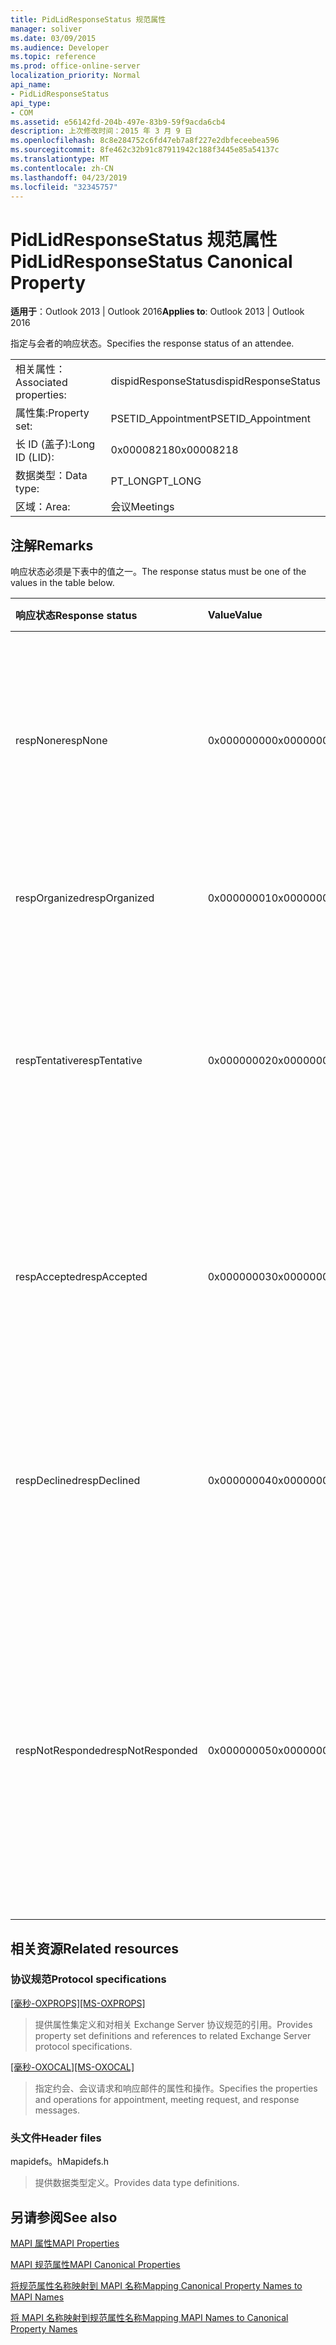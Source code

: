 ```yaml
---
title: PidLidResponseStatus 规范属性
manager: soliver
ms.date: 03/09/2015
ms.audience: Developer
ms.topic: reference
ms.prod: office-online-server
localization_priority: Normal
api_name:
- PidLidResponseStatus
api_type:
- COM
ms.assetid: e56142fd-204b-497e-83b9-59f9acda6cb4
description: 上次修改时间：2015 年 3 月 9 日
ms.openlocfilehash: 8c8e284752c6fd47eb7a8f227e2dbfeceebea596
ms.sourcegitcommit: 8fe462c32b91c87911942c188f3445e85a54137c
ms.translationtype: MT
ms.contentlocale: zh-CN
ms.lasthandoff: 04/23/2019
ms.locfileid: "32345757"
---
```

# <a name="pidlidresponsestatus-canonical-property"></a><span data-ttu-id="9ef3e-103">PidLidResponseStatus 规范属性</span><span class="sxs-lookup"><span data-stu-id="9ef3e-103">PidLidResponseStatus Canonical Property</span></span>

  
  
<span data-ttu-id="9ef3e-104">**适用于**：Outlook 2013 | Outlook 2016</span><span class="sxs-lookup"><span data-stu-id="9ef3e-104">**Applies to**: Outlook 2013 | Outlook 2016</span></span> 
  
<span data-ttu-id="9ef3e-105">指定与会者的响应状态。</span><span class="sxs-lookup"><span data-stu-id="9ef3e-105">Specifies the response status of an attendee.</span></span>
  
|||
|:-----|:-----|
|<span data-ttu-id="9ef3e-106">相关属性：</span><span class="sxs-lookup"><span data-stu-id="9ef3e-106">Associated properties:</span></span>  <br/> |<span data-ttu-id="9ef3e-107">dispidResponseStatus</span><span class="sxs-lookup"><span data-stu-id="9ef3e-107">dispidResponseStatus</span></span>  <br/> |
|<span data-ttu-id="9ef3e-108">属性集:</span><span class="sxs-lookup"><span data-stu-id="9ef3e-108">Property set:</span></span>  <br/> |<span data-ttu-id="9ef3e-109">PSETID_Appointment</span><span class="sxs-lookup"><span data-stu-id="9ef3e-109">PSETID_Appointment</span></span>  <br/> |
|<span data-ttu-id="9ef3e-110">长 ID (盖子):</span><span class="sxs-lookup"><span data-stu-id="9ef3e-110">Long ID (LID):</span></span>  <br/> |<span data-ttu-id="9ef3e-111">0x00008218</span><span class="sxs-lookup"><span data-stu-id="9ef3e-111">0x00008218</span></span>  <br/> |
|<span data-ttu-id="9ef3e-112">数据类型：</span><span class="sxs-lookup"><span data-stu-id="9ef3e-112">Data type:</span></span>  <br/> |<span data-ttu-id="9ef3e-113">PT_LONG</span><span class="sxs-lookup"><span data-stu-id="9ef3e-113">PT_LONG</span></span>  <br/> |
|<span data-ttu-id="9ef3e-114">区域：</span><span class="sxs-lookup"><span data-stu-id="9ef3e-114">Area:</span></span>  <br/> |<span data-ttu-id="9ef3e-115">会议</span><span class="sxs-lookup"><span data-stu-id="9ef3e-115">Meetings</span></span>  <br/> |
   
## <a name="remarks"></a><span data-ttu-id="9ef3e-116">注解</span><span class="sxs-lookup"><span data-stu-id="9ef3e-116">Remarks</span></span>

<span data-ttu-id="9ef3e-117">响应状态必须是下表中的值之一。</span><span class="sxs-lookup"><span data-stu-id="9ef3e-117">The response status must be one of the values in the table below.</span></span>
  
|<span data-ttu-id="9ef3e-118">**响应状态**</span><span class="sxs-lookup"><span data-stu-id="9ef3e-118">**Response status**</span></span>|<span data-ttu-id="9ef3e-119">**Value**</span><span class="sxs-lookup"><span data-stu-id="9ef3e-119">**Value**</span></span>|<span data-ttu-id="9ef3e-120">**说明**</span><span class="sxs-lookup"><span data-stu-id="9ef3e-120">**Description**</span></span>|
|:-----|:-----|:-----|
|<span data-ttu-id="9ef3e-121">respNone</span><span class="sxs-lookup"><span data-stu-id="9ef3e-121">respNone</span></span>  <br/> |<span data-ttu-id="9ef3e-122">0x00000000</span><span class="sxs-lookup"><span data-stu-id="9ef3e-122">0x00000000</span></span>  <br/> |<span data-ttu-id="9ef3e-123">此对象不需要响应。</span><span class="sxs-lookup"><span data-stu-id="9ef3e-123">No response is required for this object.</span></span> <span data-ttu-id="9ef3e-124">这就是约会对象和会议响应对象的情况。</span><span class="sxs-lookup"><span data-stu-id="9ef3e-124">This is the case for appointment objects and meeting response objects.</span></span>  <br/> |
|<span data-ttu-id="9ef3e-125">respOrganized</span><span class="sxs-lookup"><span data-stu-id="9ef3e-125">respOrganized</span></span>  <br/> |<span data-ttu-id="9ef3e-126">0x00000001</span><span class="sxs-lookup"><span data-stu-id="9ef3e-126">0x00000001</span></span>  <br/> |<span data-ttu-id="9ef3e-127">此会议属于组织者。</span><span class="sxs-lookup"><span data-stu-id="9ef3e-127">This meeting belongs to the organizer.</span></span>  <br/> |
|<span data-ttu-id="9ef3e-128">respTentative</span><span class="sxs-lookup"><span data-stu-id="9ef3e-128">respTentative</span></span>  <br/> |<span data-ttu-id="9ef3e-129">0x00000002</span><span class="sxs-lookup"><span data-stu-id="9ef3e-129">0x00000002</span></span>  <br/> |<span data-ttu-id="9ef3e-130">与会者会议上的此值表示与会者暂时接受了会议请求。</span><span class="sxs-lookup"><span data-stu-id="9ef3e-130">This value on the attendee's meeting indicates that the attendee has tentatively accepted the meeting request.</span></span>  <br/> |
|<span data-ttu-id="9ef3e-131">respAccepted</span><span class="sxs-lookup"><span data-stu-id="9ef3e-131">respAccepted</span></span>  <br/> |<span data-ttu-id="9ef3e-132">0x00000003</span><span class="sxs-lookup"><span data-stu-id="9ef3e-132">0x00000003</span></span>  <br/> |<span data-ttu-id="9ef3e-133">与会者的会议 t 上的此值表示与会者已接受会议请求。</span><span class="sxs-lookup"><span data-stu-id="9ef3e-133">This value on the attendee's meeting t indicates that the attendee has accepted the meeting request.</span></span>  <br/> |
|<span data-ttu-id="9ef3e-134">respDeclined</span><span class="sxs-lookup"><span data-stu-id="9ef3e-134">respDeclined</span></span>  <br/> |<span data-ttu-id="9ef3e-135">0x00000004</span><span class="sxs-lookup"><span data-stu-id="9ef3e-135">0x00000004</span></span>  <br/> |<span data-ttu-id="9ef3e-136">与会者会议上的此值表示与会者已谢绝会议请求。</span><span class="sxs-lookup"><span data-stu-id="9ef3e-136">This value on the attendee's meeting indicates that the attendee has declined the meeting request.</span></span>  <br/> |
|<span data-ttu-id="9ef3e-137">respNotResponded</span><span class="sxs-lookup"><span data-stu-id="9ef3e-137">respNotResponded</span></span>  <br/> |<span data-ttu-id="9ef3e-138">0x00000005</span><span class="sxs-lookup"><span data-stu-id="9ef3e-138">0x00000005</span></span>  <br/> |<span data-ttu-id="9ef3e-139">与会者会议上的此值表示与会者尚未响应。</span><span class="sxs-lookup"><span data-stu-id="9ef3e-139">This value on the attendee's meeting indicates the attendee has not yet responded.</span></span> <span data-ttu-id="9ef3e-140">此值在会议请求、会议更新和会议取消中。</span><span class="sxs-lookup"><span data-stu-id="9ef3e-140">This value is on the meeting request, meeting update, and meeting cancelation.</span></span>  <br/> |
   
## <a name="related-resources"></a><span data-ttu-id="9ef3e-141">相关资源</span><span class="sxs-lookup"><span data-stu-id="9ef3e-141">Related resources</span></span>

### <a name="protocol-specifications"></a><span data-ttu-id="9ef3e-142">协议规范</span><span class="sxs-lookup"><span data-stu-id="9ef3e-142">Protocol specifications</span></span>

<span data-ttu-id="9ef3e-143">[[毫秒-OXPROPS]](https://msdn.microsoft.com/library/f6ab1613-aefe-447d-a49c-18217230b148%28Office.15%29.aspx)</span><span class="sxs-lookup"><span data-stu-id="9ef3e-143">[[MS-OXPROPS]](https://msdn.microsoft.com/library/f6ab1613-aefe-447d-a49c-18217230b148%28Office.15%29.aspx)</span></span>
  
> <span data-ttu-id="9ef3e-144">提供属性集定义和对相关 Exchange Server 协议规范的引用。</span><span class="sxs-lookup"><span data-stu-id="9ef3e-144">Provides property set definitions and references to related Exchange Server protocol specifications.</span></span>
    
<span data-ttu-id="9ef3e-145">[[毫秒-OXOCAL]](https://msdn.microsoft.com/library/09861fde-c8e4-4028-9346-e7c214cfdba1%28Office.15%29.aspx)</span><span class="sxs-lookup"><span data-stu-id="9ef3e-145">[[MS-OXOCAL]](https://msdn.microsoft.com/library/09861fde-c8e4-4028-9346-e7c214cfdba1%28Office.15%29.aspx)</span></span>
  
> <span data-ttu-id="9ef3e-146">指定约会、会议请求和响应邮件的属性和操作。</span><span class="sxs-lookup"><span data-stu-id="9ef3e-146">Specifies the properties and operations for appointment, meeting request, and response messages.</span></span>
    
### <a name="header-files"></a><span data-ttu-id="9ef3e-147">头文件</span><span class="sxs-lookup"><span data-stu-id="9ef3e-147">Header files</span></span>

<span data-ttu-id="9ef3e-148">mapidefs。h</span><span class="sxs-lookup"><span data-stu-id="9ef3e-148">Mapidefs.h</span></span>
  
> <span data-ttu-id="9ef3e-149">提供数据类型定义。</span><span class="sxs-lookup"><span data-stu-id="9ef3e-149">Provides data type definitions.</span></span>
    
## <a name="see-also"></a><span data-ttu-id="9ef3e-150">另请参阅</span><span class="sxs-lookup"><span data-stu-id="9ef3e-150">See also</span></span>



[<span data-ttu-id="9ef3e-151">MAPI 属性</span><span class="sxs-lookup"><span data-stu-id="9ef3e-151">MAPI Properties</span></span>](mapi-properties.md)
  
[<span data-ttu-id="9ef3e-152">MAPI 规范属性</span><span class="sxs-lookup"><span data-stu-id="9ef3e-152">MAPI Canonical Properties</span></span>](mapi-canonical-properties.md)
  
[<span data-ttu-id="9ef3e-153">将规范属性名称映射到 MAPI 名称</span><span class="sxs-lookup"><span data-stu-id="9ef3e-153">Mapping Canonical Property Names to MAPI Names</span></span>](mapping-canonical-property-names-to-mapi-names.md)
  
[<span data-ttu-id="9ef3e-154">将 MAPI 名称映射到规范属性名称</span><span class="sxs-lookup"><span data-stu-id="9ef3e-154">Mapping MAPI Names to Canonical Property Names</span></span>](mapping-mapi-names-to-canonical-property-names.md)

